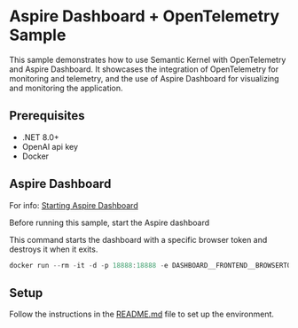 # Aspire Dashboard + OpenTelemetry Sample

This sample demonstrates how to use Semantic Kernel with OpenTelemetry and Aspire Dashboard. It showcases the integration of OpenTelemetry for monitoring and telemetry, and the use of Aspire Dashboard for visualizing and monitoring the application.

## Prerequisites

- .NET 8.0+
- OpenAI api key
- Docker

## Aspire Dashboard

For info: [Starting Aspire Dashboard](https://learn.microsoft.com/en-us/dotnet/aspire/fundamentals/dashboard/standalone?tabs=bash#start-the-dashboard)

Before running this sample, start the Aspire dashboard

This command starts the dashboard with a specific browser token and destroys it when it exits.

```powershell
docker run --rm -it -d -p 18888:18888 -e DASHBOARD__FRONTEND__BROWSERTOKEN=2f917b9650cf62ef50dfab3bc5fccc29 -p 4317:18889 --name aspire-dashboard mcr.microsoft.com/dotnet/aspire-dashboard:9.0
```

## Setup

Follow the instructions in the [README.md](../../README.md) file to set up the environment.